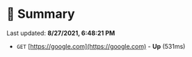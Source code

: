 # 📖 Summary
Last updated: **8/27/2021, 6:48:21 PM**

- `GET` [https://google.com](https://google.com) - **Up** (531ms)
